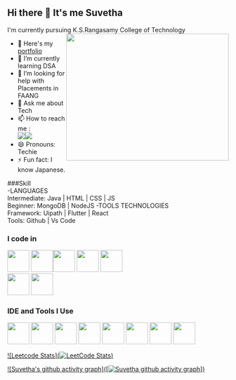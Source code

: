 ## Hi there 👋 It's me Suvetha

I'm currently pursuing K.S.Rangasamy College of Technology
<img align="right" width="370" height="290" src="https://i.pinimg.com/originals/47/f0/34/47f0342cec72b800463bf003eac1257e.gif">
- 🔭 Here's my [portfolio](https://hareesh.web.app/)                                                 
- 🌱 I’m currently learning DSA
- 🤔 I’m looking for help with Placements in FAANG
- 💬 Ask me about Tech
- 📫 How to reach me :
<br />  [<img src="https://img.shields.io/badge/LinkedIn-0077B5?style=for-the-badge&logo=linkedin&logoColor=white" />](https://www.linkedin.com/in/suvetha0005)[<img src="https://img.shields.io/badge/Gmail-D14836?style=for-the-badge&logo=gmail&logoColor=white" />](https://www.linkedin.com/in/suvetha0005)
- 😄 Pronouns: Techie
- ⚡ Fun fact: I know Japanese.

###Skill
<br>
-LANGUAGES
<br>Intermediate: Java | HTML | CSS | JS
<br>Beginner: MongoDB | NodeJS
-TOOLS TECHNOLOGIES
<br>Framework: Uipath | Flutter | React
<br>Tools: Github | Vs Code

### I code in
<img height="50" width="50" src="https://img.icons8.com/color/48/000000/python.png" /> <img height="50" width="50" src="https://img.icons8.com/color/48/000000/c-programming.png" /><img height="50" width="50" src="https://img.icons8.com/color/48/000000/java-coffee-cup-logo.png" /> <img height="50" width="50" src="https://img.icons8.com/color/48/000000/html-5.png" /> <img height="50" width="50" src="https://img.icons8.com/color/48/000000/css3.png" />  
<img height="50" width="50" src="https://img.icons8.com/color/48/000000/javascript.png"/> <img height="50" width="50" src="https://img.icons8.com/color/48/000000/mysql-logo.png"/>

### IDE and Tools I Use
<img height="50" width="50" src="https://img.icons8.com/color/48/000000/visual-studio-code-2019.png"/> <img height="50" width="50" src="https://img.icons8.com/color/50/000000/git.png"/> <img height="50" src="https://img.icons8.com/officel/480/null/java-eclipse.png"/> <img height="50" src="https://img.icons8.com/color/480/null/notion--v1.png" /> <img height="50" width="50" src="https://img.icons8.com/doodle/48/000000/adobe-photoshop.png"/> <img height="50" width="50" src="https://img.icons8.com/color/48/000000/figma--v1.png"/> <img height="50" src="https://img.shields.io/badge/Netlify-00C7B7?style=for-the-badge&logo=netlify&logoColor=white"/> <img height="50" src="https://img.shields.io/badge/Adobe%20XD-FF61F6?style=for-the-badge&logo=Adobe%20XD&logoColor=white"/>




[![Leetcode Stats](![LeetCode Stats](https://leetcard.jacoblin.cool/SuvethaSenthilkumar?theme=dark&font=Marcellus&ext=contest))](https://leetcode.com/hareeshprogrammer)

[![Suvetha's github activity graph]([![Suvetha github activity graph](https://github-readme-activity-graph.vercel.app/graph?username=SuvethaSenthil&bg_color=000000&color=4d00ea&line=ffffff&point=00ffff&area=true&hide_border=true)])](https://github.com/ashutosh00710/github-readme-activity-graph)
